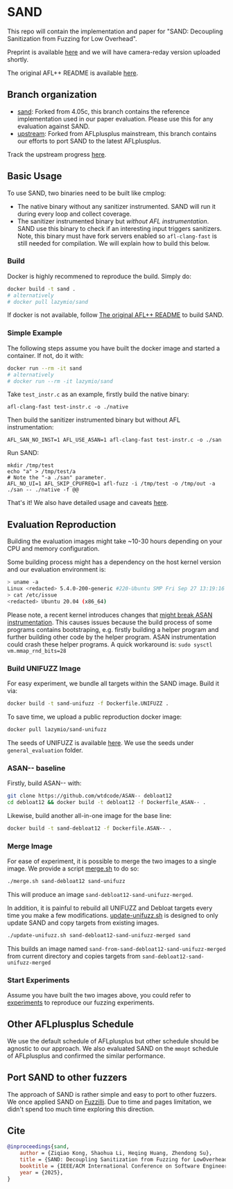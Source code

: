 # SAND

This repo will contain the implementation and paper for "SAND: Decoupling Sanitization from Fuzzing for Low Overhead".

Preprint is available [here](./paper.pdf) and we will have camera-reday version uploaded shortly.

The original AFL++ README is available [here](./README.AFLpp.md).

## Branch organization

- [sand](https://github.com/wtdcode/sand-aflpp/tree/sand): Forked from 4.05c, this branch contains the reference implementation used in our paper evaluation. Please use this for any evaluation against SAND.
- [upstream](https://github.com/wtdcode/sand-aflpp/tree/upstream): Forked from AFLplusplus mainstream, this branch contains our efforts to port SAND to the latest AFLplusplus.

Track the upstream progress [here](https://github.com/AFLplusplus/AFLplusplus/pull/2288).

## Basic Usage

To use SAND, two binaries need to be built like cmplog:

- The native binary without any sanitizer instrumented. SAND will run it during every loop and collect coverage. 
- The sanitizer instrumented binary but _without AFL instrumentation_. SAND use this binary to check if an interesting input triggers sanitizers. Note, this binary must have fork servers enabled so `afl-clang-fast` is still needed for compilation. We will explain how to build this below.

### Build

Docker is highly recommened to reproduce the build. Simply do:

```bash
docker build -t sand .
# alternatively
# docker pull lazymio/sand
```

If docker is not available, follow [The original AFL++ README](./README.AFLpp.md) to build SAND.

### Simple Example

The following steps assume you have built the docker image and started a container. If not, do it with:

```bash
docker run --rm -it sand
# alternatively
# docker run --rm -it lazymio/sand
```

Take `test_instr.c` as an example, firstly build the native binary:

```
afl-clang-fast test-instr.c -o ./native
```

Then build the sanitizer instrumented binary but without AFL instrumentation:

```
AFL_SAN_NO_INST=1 AFL_USE_ASAN=1 afl-clang-fast test-instr.c -o ./san
```

Run SAND:

```
mkdir /tmp/test
echo "a" > /tmp/test/a
# Note the "-a ./san" parameter.  
AFL_NO_UI=1 AFL_SKIP_CPUFREQ=1 afl-fuzz -i /tmp/test -o /tmp/out -a ./san -- ./native -f @@
```

That's it! We also have detailed usage and caveats [here](./docs/SAND.md).

## Evaluation Reproduction

Building the evaluation images might take ~10-30 hours depending on your CPU and memory configuration.

Some building process might has a dependency on the host kernel version and our evaluation environment is:

```bash
> uname -a
Linux <redacted> 5.4.0-200-generic #220-Ubuntu SMP Fri Sep 27 13:19:16 UTC 2024 x86_64 x86_64 x86_64 GNU/Linux
> cat /etc/issue
<redacted> Ubuntu 20.04 (x86_64)
```

Please note, a recent kernel introduces changes that [might break ASAN instrumentation](https://github.com/google/sanitizers/issues/1614). This causes issues because the build process of some programs contains bootstraping, e.g. firstly building a helper program and further building other code by the helper program. ASAN instrumentation could crash these helper programs. A quick workaround is: `sudo sysctl vm.mmap_rnd_bits=28`

### Build UNIFUZZ Image

For easy experiment, we bundle all targets within the SAND image. Build it via:

```bash
docker build -t sand-unifuzz -f Dockerfile.UNIFUZZ .
```

To save time, we upload a public reproduction docker image:

```bash
docker pull lazymio/sand-unifuzz
```

The seeds of UNIFUZZ is available [here](https://github.com/unifuzz/seeds). We use the seeds under `general_evaluation` folder.

### ASAN-- baseline

Firstly, build ASAN-- with:

```bash
git clone https://github.com/wtdcode/ASAN-- debloat12
cd debloat12 && docker build -t debloat12 -f Dockerfile_ASAN-- .
```

Likewise, build another all-in-one image for the base line:

```bash
docker build -t sand-debloat12 -f Dockerfile.ASAN-- .
```

### Merge Image

For ease of experiment, it is possible to merge the two images to a single image. We provide a script [merge.sh](./merge.sh) to do so:

```bash
./merge.sh sand-debloat12 sand-unifuzz
```

This will produce an image `sand-debloat12-sand-unifuzz-merged`.

In addition, it is painful to rebuild all UNIFUZZ and Debloat targets every time you make a few modifications. [update-unifuzz.sh](./update-unifuzz.sh) is designed to only update SAND and copy targets from existing images. 

```bash
./update-unifuzz.sh sand-debloat12-sand-unifuzz-merged sand
```

This builds an image named `sand-from-sand-debloat12-sand-unifuzz-merged` from current directory and copies targets from `sand-debloat12-sand-unifuzz-merged`

### Start Experiments

Assume you have built the two images above, you could refer to [experiments](./experiments/) to reproduce our fuzzing experiments.

## Other AFLplusplus Schedule

We use the default schedule of AFLplusplus but other schedule should be agnostic to our approach. We also evaluated SAND on the `mmopt` schedule of AFLplusplus and confirmed the similar performance.

## Port SAND to other fuzzers

The approach of SAND is rather simple and easy to port to other fuzzers. We once applied SAND on [Fuzzilli](https://github.com/wtdcode/sand_fuzzilli). Due to time and pages limitation, we didn't spend too much time exploring this direction.

## Cite

```bib
@inproceedings{sand,
    author = {Ziqiao Kong, Shaohua Li, Heqing Huang, Zhendong Su},
    title = {SAND: Decoupling Sanitization from Fuzzing for LowOverhead},
    booktitle = {IEEE/ACM International Conference on Software Engineering (ICSE)},
    year = {2025},
}
```